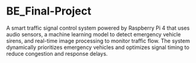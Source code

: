 # BE_Final-Project
A smart traffic signal control system powered by Raspberry Pi 4 that uses audio sensors, a machine learning model to detect emergency vehicle sirens, and real-time image processing to monitor traffic flow. The system dynamically prioritizes emergency vehicles and optimizes signal timing to reduce congestion and response delays.
